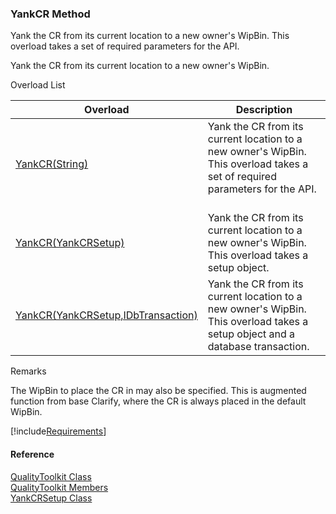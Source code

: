 ﻿### YankCR Method

Yank the CR from its current location to a new owner's WipBin. This overload takes a set of required parameters for the API.

Yank the CR from its current location to a new owner's WipBin.

Overload List

| Overload | Description |
| --- | --- |
| [YankCR(String)](FChoice.Toolkits.Clarify~FChoice.Toolkits.Clarify.Quality.QualityToolkit~YankCR(String).md) | Yank the CR from its current location to a new owner's WipBin. This overload takes a set of required parameters for the API.   |
| [YankCR(YankCRSetup)](FChoice.Toolkits.Clarify~FChoice.Toolkits.Clarify.Quality.QualityToolkit~YankCR(YankCRSetup).md) | Yank the CR from its current location to a new owner's WipBin. This overload takes a setup object.   |
| [YankCR(YankCRSetup,IDbTransaction)](FChoice.Toolkits.Clarify~FChoice.Toolkits.Clarify.Quality.QualityToolkit~YankCR(YankCRSetup,IDbTransaction).md) | Yank the CR from its current location to a new owner's WipBin. This overload takes a setup object and a database transaction.   |

Remarks

The WipBin to place the CR in may also be specified. This is augmented function from base Clarify, where the CR is always placed in the default WipBin.

[!include[Requirements](../partials/requirements.md)]



#### Reference

[QualityToolkit Class](FChoice.Toolkits.Clarify~FChoice.Toolkits.Clarify.Quality.QualityToolkit.md)  
[QualityToolkit Members](FChoice.Toolkits.Clarify~FChoice.Toolkits.Clarify.Quality.QualityToolkit_members.md)  
[YankCRSetup Class](FChoice.Toolkits.Clarify~FChoice.Toolkits.Clarify.Quality.YankCRSetup.md)